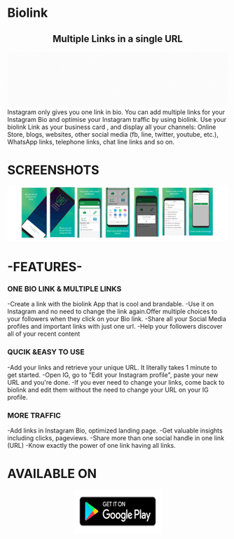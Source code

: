 # Biolink
<div align="center">
<h2> Multiple Links in a single URL</h2>
</div>

![Biolink](biolink.gif)
Instagram only gives you one link in bio. You can add multiple links for your Instagram Bio and optimise your Instagram traffic by using biolink.
Use your biolink Link as your business card , and display all your channels: Online Store, blogs, websites, other social media (fb, line, twitter, youtube, etc.), WhatsApp links, telephone links, chat line links and so on. 



# SCREENSHOTS
<div align="center">
<img src="screentshots.png"/> 
</div>




# -FEATURES-

### ONE BIO LINK & MULTIPLE LINKS
-Create a link with the biolink App that is cool and brandable. 
-Use it on Instagram and no need to change the link again.Offer multiple choices to your followers when they click on your Bio link.
-Share all your Social Media profiles and important links with just one url.
-Help your followers discover all of your recent content

### QUCIK &EASY TO USE
-Add your links and retrieve your unique URL. It literally takes 1 minute to get started.
-Open IG, go to "Edit your Instagram profile", paste your new URL and you're done.
-If you ever need to change your links, come back to biolink and edit them without the need to change your URL on your IG profile.

### MORE TRAFFIC 
-Add links in Instagram Bio, optimized landing page.
-Get valuable insights including clicks, pageviews.
-Share more than one social handle in one link (URL)
-Know exactly the power of one link having all links.

 
# AVAILABLE ON
<p align="center">
    <a src="https://play.google.com/store/apps/developer?id=Retical&hl=en&gl=US"><img src="ps.png" alt="playstore" width="200" height="100" /></a>
</p>

